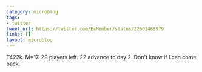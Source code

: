 ```yaml
---
category: microblog
tags:
- twitter
tweet_url: https://twitter.com/ExMember/status/22601468979
links: []
layout: microblog
---
```

T422k. M=17. 29 players left. 22 advance to day 2. Don't know if I can come back.
